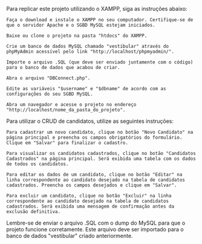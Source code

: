 Para replicar este projeto utilizando o XAMPP, siga as instruções abaixo:

    Faça o download e instale o XAMPP no seu computador. Certifique-se de que o servidor Apache e o SGBD MySQL estejam iniciados.
    
    Baixe ou clone o projeto na pasta "htdocs" do XAMPP.
    
    Crie um banco de dados MySQL chamado "vestibular" através do phpMyAdmin acessível pelo link "http://localhost/phpmyadmin/".
    
    Importe o arquivo .SQL (que deve ser enviado juntamente com o código) para o banco de dados que acabou de criar.
    
    Abra o arquivo "DBConnect.php".
    
    Edite as variáveis "$username" e "$dbname" de acordo com as configurações do seu SGBD MySQL.
    
    Abra um navegador e acesse o projeto no endereço "http://localhost/nome_da_pasta_do_projeto".

Para utilizar o CRUD de candidatos, utilize as seguintes instruções:

    Para cadastrar um novo candidato, clique no botão "Novo Candidato" na página principal e preencha os campos obrigatórios do formulário. Clique em "Salvar" para finalizar o cadastro.
    
    Para visualizar os candidatos cadastrados, clique no botão "Candidatos Cadastrados" na página principal. Será exibida uma tabela com os dados de todos os candidatos.
    
    Para editar os dados de um candidato, clique no botão "Editar" na linha correspondente ao candidato desejado na tabela de candidatos cadastrados. Preencha os campos desejados e clique em "Salvar".
    
    Para excluir um candidato, clique no botão "Excluir" na linha correspondente ao candidato desejado na tabela de candidatos cadastrados. Será exibida uma mensagem de confirmação antes da exclusão definitiva.

Lembre-se de enviar o arquivo .SQL com o dump do MySQL para que o projeto funcione corretamente. Este arquivo deve ser importado para o banco de dados "vestibular" criado anteriormente.
